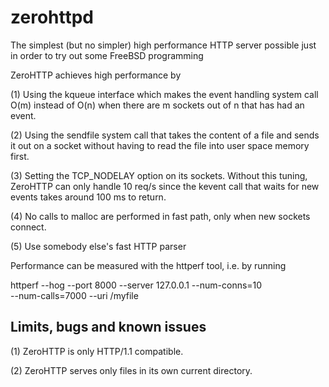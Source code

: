 zerohttpd
=========

The simplest (but no simpler) high performance HTTP server possible just in order to try out some FreeBSD programming

ZeroHTTP achieves high performance by

  (1) Using the kqueue interface which makes the event handling
      system call O(m) instead of O(n) when there are m sockets
      out of n that has had an event.

  (2) Using the sendfile system call that takes the content of
      a file and sends it out on a socket without having to
      read the file into user space memory first.

  (3) Setting the TCP_NODELAY option on its sockets. Without
      this tuning, ZeroHTTP can only handle 10 req/s since the
      kevent call that waits for new events takes around 100 ms
      to return.

  (4) No calls to malloc are performed in fast path, only when
      new sockets connect.

  (5) Use somebody else's fast HTTP parser


Performance can be measured with the httperf tool, i.e. by running

 httperf --hog --port 8000 --server 127.0.0.1 --num-conns=10 \
         --num-calls=7000 --uri /myfile


Limits, bugs and known issues
-----------------------------

  (1) ZeroHTTP is only HTTP/1.1 compatible.

  (2) ZeroHTTP serves only files in its own current directory.

